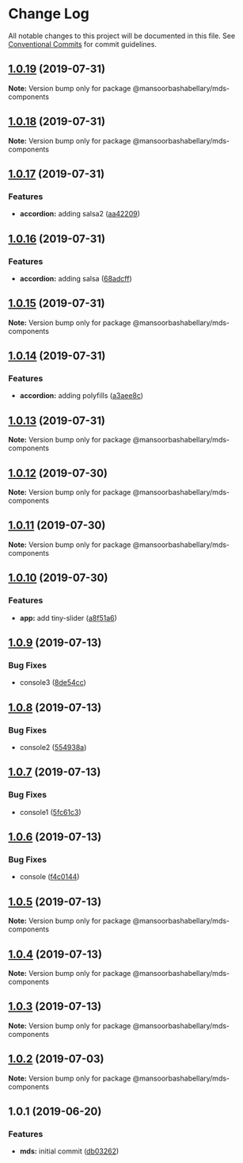 # Change Log

All notable changes to this project will be documented in this file.
See [Conventional Commits](https://conventionalcommits.org) for commit guidelines.

## [1.0.19](https://github.com/MansoorBashaBellary/lerna-design-system/compare/@mansoorbashabellary/mds-components@1.0.18...@mansoorbashabellary/mds-components@1.0.19) (2019-07-31)

**Note:** Version bump only for package @mansoorbashabellary/mds-components





## [1.0.18](https://github.com/MansoorBashaBellary/lerna-design-system/compare/@mansoorbashabellary/mds-components@1.0.17...@mansoorbashabellary/mds-components@1.0.18) (2019-07-31)

**Note:** Version bump only for package @mansoorbashabellary/mds-components





## [1.0.17](https://github.com/MansoorBashaBellary/lerna-design-system/compare/@mansoorbashabellary/mds-components@1.0.16...@mansoorbashabellary/mds-components@1.0.17) (2019-07-31)


### Features

* **accordion:** adding salsa2 ([aa42209](https://github.com/MansoorBashaBellary/lerna-design-system/commit/aa42209))





## [1.0.16](https://github.com/MansoorBashaBellary/lerna-design-system/compare/@mansoorbashabellary/mds-components@1.0.15...@mansoorbashabellary/mds-components@1.0.16) (2019-07-31)


### Features

* **accordion:** adding salsa ([68adcff](https://github.com/MansoorBashaBellary/lerna-design-system/commit/68adcff))





## [1.0.15](https://github.com/MansoorBashaBellary/lerna-design-system/compare/@mansoorbashabellary/mds-components@1.0.14...@mansoorbashabellary/mds-components@1.0.15) (2019-07-31)

**Note:** Version bump only for package @mansoorbashabellary/mds-components





## [1.0.14](https://github.com/MansoorBashaBellary/lerna-design-system/compare/@mansoorbashabellary/mds-components@1.0.13...@mansoorbashabellary/mds-components@1.0.14) (2019-07-31)


### Features

* **accordion:** adding polyfills ([a3aee8c](https://github.com/MansoorBashaBellary/lerna-design-system/commit/a3aee8c))





## [1.0.13](https://github.com/MansoorBashaBellary/lerna-design-system/compare/@mansoorbashabellary/mds-components@1.0.12...@mansoorbashabellary/mds-components@1.0.13) (2019-07-31)

**Note:** Version bump only for package @mansoorbashabellary/mds-components





## [1.0.12](https://github.com/MansoorBashaBellary/lerna-design-system/compare/@mansoorbashabellary/mds-components@1.0.11...@mansoorbashabellary/mds-components@1.0.12) (2019-07-30)

**Note:** Version bump only for package @mansoorbashabellary/mds-components





## [1.0.11](https://github.com/MansoorBashaBellary/lerna-design-system/compare/@mansoorbashabellary/mds-components@1.0.10...@mansoorbashabellary/mds-components@1.0.11) (2019-07-30)

**Note:** Version bump only for package @mansoorbashabellary/mds-components





## [1.0.10](https://github.com/MansoorBashaBellary/lerna-design-system/compare/@mansoorbashabellary/mds-components@1.0.9...@mansoorbashabellary/mds-components@1.0.10) (2019-07-30)


### Features

* **app:** add tiny-slider ([a8f51a6](https://github.com/MansoorBashaBellary/lerna-design-system/commit/a8f51a6))





## [1.0.9](https://github.com/MansoorBashaBellary/lerna-design-system/compare/@mansoorbashabellary/mds-components@1.0.8...@mansoorbashabellary/mds-components@1.0.9) (2019-07-13)


### Bug Fixes

* console3 ([8de54cc](https://github.com/MansoorBashaBellary/lerna-design-system/commit/8de54cc))





## [1.0.8](https://github.com/MansoorBashaBellary/lerna-design-system/compare/@mansoorbashabellary/mds-components@1.0.7...@mansoorbashabellary/mds-components@1.0.8) (2019-07-13)


### Bug Fixes

* console2 ([554938a](https://github.com/MansoorBashaBellary/lerna-design-system/commit/554938a))





## [1.0.7](https://github.com/MansoorBashaBellary/lerna-design-system/compare/@mansoorbashabellary/mds-components@1.0.6...@mansoorbashabellary/mds-components@1.0.7) (2019-07-13)


### Bug Fixes

* console1 ([5fc61c3](https://github.com/MansoorBashaBellary/lerna-design-system/commit/5fc61c3))





## [1.0.6](https://github.com/MansoorBashaBellary/lerna-design-system/compare/@mansoorbashabellary/mds-components@1.0.3...@mansoorbashabellary/mds-components@1.0.6) (2019-07-13)


### Bug Fixes

* console ([f4c0144](https://github.com/MansoorBashaBellary/lerna-design-system/commit/f4c0144))





## [1.0.5](https://github.com/MansoorBashaBellary/lerna-design-system/compare/@mansoorbashabellary/mds-components@1.0.3...@mansoorbashabellary/mds-components@1.0.5) (2019-07-13)

**Note:** Version bump only for package @mansoorbashabellary/mds-components





## [1.0.4](https://github.com/MansoorBashaBellary/lerna-design-system/compare/@mansoorbashabellary/mds-components@1.0.3...@mansoorbashabellary/mds-components@1.0.4) (2019-07-13)

**Note:** Version bump only for package @mansoorbashabellary/mds-components





## [1.0.3](https://github.com/MansoorBashaBellary/lerna-design-system/compare/@mansoorbashabellary/mds-components@1.0.2...@mansoorbashabellary/mds-components@1.0.3) (2019-07-13)

**Note:** Version bump only for package @mansoorbashabellary/mds-components





## [1.0.2](https://github.com/MansoorBashaBellary/lerna-design-system/compare/@mansoorbashabellary/mds-components@1.0.1...@mansoorbashabellary/mds-components@1.0.2) (2019-07-03)

**Note:** Version bump only for package @mansoorbashabellary/mds-components





## 1.0.1 (2019-06-20)


### Features

* **mds:** initial commit ([db03262](https://github.com/MansoorBashaBellary/lerna-design-system/commit/db03262))
